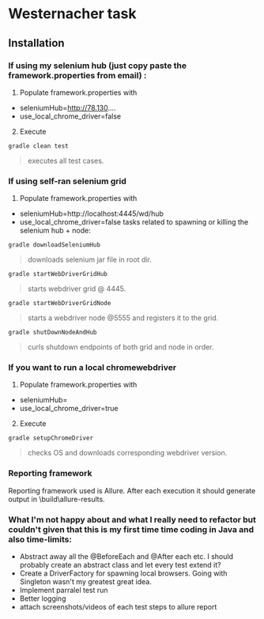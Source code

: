 # Westernacher task

## Installation
### If using my selenium hub (just copy paste the framework.properties from email) :
1. Populate framework.properties with
 * seleniumHub=http://78.130....
 * use_local_chrome_driver=false
2. Execute 

```
gradle clean test
```
> executes all test cases.

### If using self-ran selenium grid 
1. Populate framework.properties with  
 * seleniumHub=http://localhost:4445/wd/hub   
 * use_local_chrome_driver=false 
  tasks related to spawning or killing the selenium hub + node:  

```
gradle downloadSeleniumHub
```
> downloads selenium jar file in root dir.

```
gradle startWebDriverGridHub
```
> starts webdriver grid @ 4445.

```
gradle startWebDriverGridNode
```
> starts a webdriver node @5555 and registers it to the grid.

```
gradle shutDownNodeAndHub
```
> curls shutdown endpoints of both grid and node in order.

### If you want to run a local chromewebdriver
1. Populate framework.properties with  
 * seleniumHub=<can be blank>
 * use_local_chrome_driver=true 
2. Execute 

  ```
gradle setupChromeDriver
```
> checks OS and downloads corresponding webdriver version.  

### Reporting framework
  Reporting framework used is Allure. After each execution it should generate output in \build\allure-results.
### What I'm not happy about and what I really need to refactor but couldn't given that this is my first time time coding in Java and also time-limits:
  - Abstract away all the @BeforeEach and @After each etc. I should probably create an abstract class and let every test extend it?
  - Create a DriverFactory for spawning local browsers. Going with Singleton wasn't my greatest great idea.
  - Implement parralel test run
  - Better logging
  - attach screenshots/videos of each test steps to allure report
  
 
